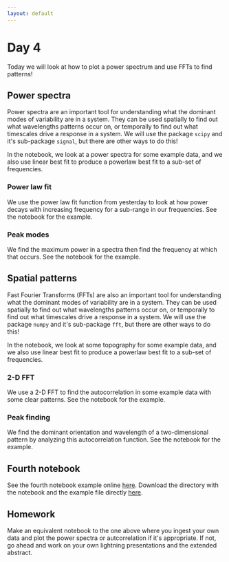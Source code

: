 ```yaml
---
layout: default
---
```


# Day 4

Today we will look at how to plot a power spectrum and use FFTs to find patterns!

## Power spectra

Power spectra are an important tool for understanding what the dominant modes of variability are in a system. They can be used spatially to find out what wavelengths patterns occur on, or temporally to find out what timescales drive a response in a system. We will use the package `scipy` and it's sub-package `signal`, but there are other ways to do this!

In the notebook, we look at a power spectra for some example data, and we also use linear best fit to produce a powerlaw best fit to a sub-set of frequencies.

### Power law fit

We use the power law fit function from yesterday to look at how power decays with increasing frequency for a sub-range in our frequencies. See the notebook for the example.

### Peak modes

We find the maximum power in a spectra then find the frequency at which that occurs. See the notebook for the example.

## Spatial patterns

Fast Fourier Transforms (FFTs) are also an important tool for understanding what the dominant modes of variability are in a system. They can be used spatially to find out what wavelengths patterns occur on, or temporally to find out what timescales drive a response in a system. We will use the package `numpy` and it's sub-package `fft`, but there are other ways to do this!

In the notebook, we look at some topography for some example data, and we also use linear best fit to produce a powerlaw best fit to a sub-set of frequencies.

### 2-D FFT

We use a 2-D FFT to find the autocorrelation in some example data with some clear patterns. See the notebook for the example.

### Peak finding

We find the dominant orientation and wavelength of a two-dimensional pattern by analyzing this autocorrelation function. See the notebook for the example.

## Fourth notebook

See the fourth notebook example online [here](https://github.com/geomorphlab/medaes/blob/gh-pages/day4/day4.ipynb). Download the directory with the notebook and the example file directly [here](./day4/day4.zip).

## Homework

Make an equivalent notebook to the one above where you ingest your own data and plot the power spectra or autcorrelation if it's appropriate. If not, go ahead and work on your own lightning presentations and the extended abstract.